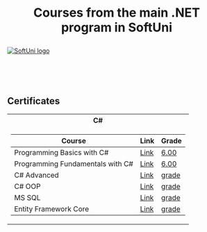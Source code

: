 # <p align="center"> Courses from the main .NET program in SoftUni <p>

<a href="https://softuni.bg/trainings/courses" rel="Courses"> ![SoftUni logo][logo] </a>

[logo]: http://innovationstarterbox.bg/wp-content/uploads/2016/05/Softuni_logo_trasparent.png "Logo Title Text 2"

<br/>
<br/>
<br/>

<h2> Certificates </h2>

<table>

<tr>
  <th> C# </th>
</tr>

<tr>
  <td>

| **Course**                                                            | **Link**                                                   | **Grade**
| --------------------------------------------------------------------- | ---------------------------------------------------------- | --------------  |
| Programming Basics with C# </a>         | <a href="https://softuni.bg/certificates/details/140060/f1ba768e"> Link</a> | <a href="https://softuni.bg/certificates/details/93031/9572f324"> 6.00 </a> |
| Programming Fundamentals with C# </a> | <a href="https://softuni.bg/certificates/details/149138/50f441fb"> Link</a> | <a href="https://softuni.bg/certificates/details/149138/50f441fb"> 6.00 </a> |
| C# Advanced </a>   | <a href="upcoming"> Link</a> | <a href=""> grade </a> |
| C# OOP </a>  | <a href="upcoming"> Link</a> | <a href=""> grade </a> |
| MS SQL </a>  | <a href="upcoming"> Link</a> | <a href=""> grade </a> |
| Entity Framework Core </a>   | <a href="upcoming"> Link</a> | <a href=""> grade </a> 

</tr>
